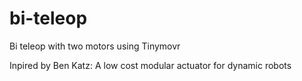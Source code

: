 # bi-teleop
Bi teleop with two motors using Tinymovr 

Inpired by Ben Katz: A low cost modular actuator for dynamic robots
